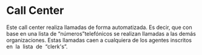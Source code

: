 # Call Center
Este call center realiza llamadas de forma automatizada. Es decir, que con base en una lista de “números”telefónicos se realizan llamadas a las demás organizaciones. Estas llamadas caen a cualquiera de los agentes inscritos​ ​en ​ ​la ​ ​lista ​ ​de ​ ​“clerk's”.